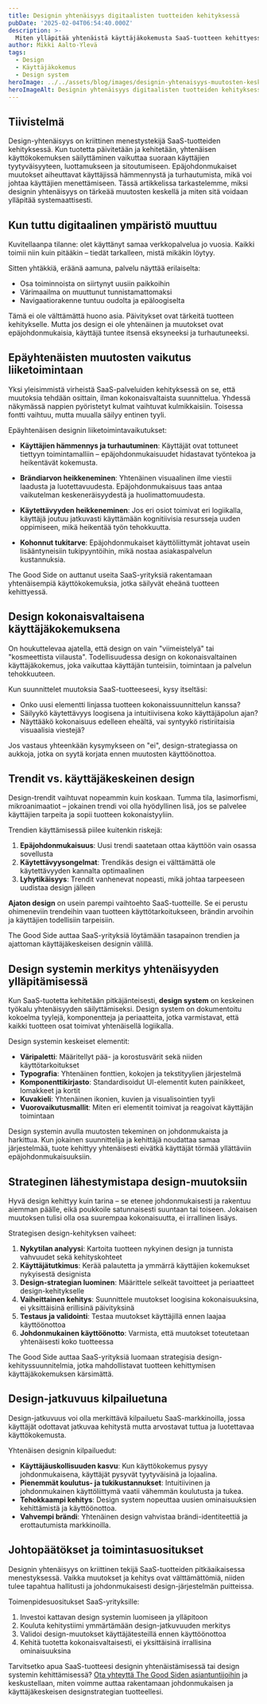 ```yaml
---
title: Designin yhtenäisyys digitaalisten tuotteiden kehityksessä
pubDate: '2025-02-04T06:54:40.000Z'
description: >-
  Miten ylläpitää yhtenäistä käyttäjäkokemusta SaaS-tuotteen kehittyessä? Tutki, miksi design-jatkuvuus on kriittistä käyttäjätyytyväisyydelle ja brändiuskollisuudelle pitkällä aikavälillä.
author: Mikki Aalto-Ylevä
tags:
  - Design
  - Käyttäjäkokemus
  - Design system
heroImage: ../../assets/blog/images/designin-yhtenaisyys-muutosten-keskella/featured.webp
heroImageAlt: Designin yhtenäisyys digitaalisten tuotteiden kehityksessä
---
```


## Tiivistelmä

Design-yhtenäisyys on kriittinen menestystekijä SaaS-tuotteiden kehityksessä. Kun tuotetta päivitetään ja kehitetään, yhtenäisen käyttökokemuksen säilyttäminen vaikuttaa suoraan käyttäjien tyytyväisyyteen, luottamukseen ja sitoutumiseen. Epäjohdonmukaiset muutokset aiheuttavat käyttäjissä hämmennystä ja turhautumista, mikä voi johtaa käyttäjien menettämiseen. Tässä artikkelissa tarkastelemme, miksi designin yhtenäisyys on tärkeää muutosten keskellä ja miten sitä voidaan ylläpitää systemaattisesti.

## Kun tuttu digitaalinen ympäristö muuttuu

Kuvitellaanpa tilanne: olet käyttänyt samaa verkkopalvelua jo vuosia. Kaikki toimii niin kuin pitääkin – tiedät tarkalleen, mistä mikäkin löytyy. 

Sitten yhtäkkiä, eräänä aamuna, palvelu näyttää erilaiselta:

- Osa toiminnoista on siirtynyt uusiin paikkoihin
- Värimaailma on muuttunut tunnistamattomaksi
- Navigaatiorakenne tuntuu oudolta ja epäloogiselta

Tämä ei ole välttämättä huono asia. Päivitykset ovat tärkeitä tuotteen kehitykselle. Mutta jos design ei ole yhtenäinen ja muutokset ovat epäjohdonmukaisia, käyttäjä tuntee itsensä eksyneeksi ja turhautuneeksi.

## Epäyhtenäisten muutosten vaikutus liiketoimintaan

Yksi yleisimmistä virheistä SaaS-palveluiden kehityksessä on se, että muutoksia tehdään osittain, ilman kokonaisvaltaista suunnittelua. Yhdessä näkymässä nappien pyöristetyt kulmat vaihtuvat kulmikkaisiin. Toisessa fontti vaihtuu, mutta muualla säilyy entinen tyyli.

Epäyhtenäisen designin liiketoimintavaikutukset:

- **Käyttäjien hämmennys ja turhautuminen**: Käyttäjät ovat tottuneet tiettyyn toimintamalliin – epäjohdonmukaisuudet hidastavat työntekoa ja heikentävät kokemusta.

- **Brändiarvon heikkeneminen**: Yhtenäinen visuaalinen ilme viestii laadusta ja luotettavuudesta. Epäjohdonmukaisuus taas antaa vaikutelman keskeneräisyydestä ja huolimattomuudesta.

- **Käytettävyyden heikkeneminen**: Jos eri osiot toimivat eri logiikalla, käyttäjä joutuu jatkuvasti käyttämään kognitiivisia resursseja uuden oppimiseen, mikä heikentää työn tehokkuutta.

- **Kohonnut tukitarve**: Epäjohdonmukaiset käyttöliittymät johtavat usein lisääntyneisiin tukipyyntöihin, mikä nostaa asiakaspalvelun kustannuksia.

The Good Side on auttanut useita SaaS-yrityksiä rakentamaan yhtenäisempiä käyttökokemuksia, jotka säilyvät eheänä tuotteen kehittyessä.

## Design kokonaisvaltaisena käyttäjäkokemuksena

On houkuttelevaa ajatella, että design on vain "viimeistelyä" tai "kosmeettista viilausta". Todellisuudessa design on kokonaisvaltainen käyttäjäkokemus, joka vaikuttaa käyttäjän tunteisiin, toimintaan ja palvelun tehokkuuteen.

Kun suunnittelet muutoksia SaaS-tuotteeseesi, kysy itseltäsi:

- Onko uusi elementti linjassa tuotteen kokonaissuunnittelun kanssa?
- Säilyykö käytettävyys loogisena ja intuitiivisena koko käyttäjäpolun ajan?
- Näyttääkö kokonaisuus edelleen eheältä, vai syntyykö ristiriitaisia visuaalisia viestejä?

Jos vastaus yhteenkään kysymykseen on "ei", design-strategiassa on aukkoja, jotka on syytä korjata ennen muutosten käyttöönottoa.

## Trendit vs. käyttäjäkeskeinen design

Design-trendit vaihtuvat nopeammin kuin koskaan. Tumma tila, lasimorfismi, mikroanimaatiot – jokainen trendi voi olla hyödyllinen lisä, jos se palvelee käyttäjien tarpeita ja sopii tuotteen kokonaistyyliin.

Trendien käyttämisessä piilee kuitenkin riskejä:

1. **Epäjohdonmukaisuus**: Uusi trendi saatetaan ottaa käyttöön vain osassa sovellusta
2. **Käytettävyysongelmat**: Trendikäs design ei välttämättä ole käytettävyyden kannalta optimaalinen
3. **Lyhytikäisyys**: Trendit vanhenevat nopeasti, mikä johtaa tarpeeseen uudistaa design jälleen

**Ajaton design** on usein parempi vaihtoehto SaaS-tuotteille. Se ei perustu ohimeneviin trendeihin vaan tuotteen käyttötarkoitukseen, brändin arvoihin ja käyttäjien todellisiin tarpeisiin.

The Good Side auttaa SaaS-yrityksiä löytämään tasapainon trendien ja ajattoman käyttäjäkeskeisen designin välillä.

## Design systemin merkitys yhtenäisyyden ylläpitämisessä

Kun SaaS-tuotetta kehitetään pitkäjänteisesti, **design system** on keskeinen työkalu yhtenäisyyden säilyttämiseksi. Design system on dokumentoitu kokoelma tyylejä, komponentteja ja periaatteita, jotka varmistavat, että kaikki tuotteen osat toimivat yhtenäisellä logiikalla.

Design systemin keskeiset elementit:

- **Väripaletti**: Määritellyt pää- ja korostusvärit sekä niiden käyttötarkoitukset
- **Typografia**: Yhtenäinen fonttien, kokojen ja tekstityylien järjestelmä
- **Komponenttikirjasto**: Standardisoidut UI-elementit kuten painikkeet, lomakkeet ja kortit
- **Kuvakieli**: Yhtenäinen ikonien, kuvien ja visualisointien tyyli
- **Vuorovaikutusmallit**: Miten eri elementit toimivat ja reagoivat käyttäjän toimintaan

Design systemin avulla muutosten tekeminen on johdonmukaista ja harkittua. Kun jokainen suunnittelija ja kehittäjä noudattaa samaa järjestelmää, tuote kehittyy yhtenäisesti eivätkä käyttäjät törmää yllättäviin epäjohdonmukaisuuksiin.

## Strateginen lähestymistapa design-muutoksiin

Hyvä design kehittyy kuin tarina – se etenee johdonmukaisesti ja rakentuu aiemman päälle, eikä poukkoile satunnaisesti suuntaan tai toiseen. Jokaisen muutoksen tulisi olla osa suurempaa kokonaisuutta, ei irrallinen lisäys.

Strategisen design-kehityksen vaiheet:

1. **Nykytilan analyysi**: Kartoita tuotteen nykyinen design ja tunnista vahvuudet sekä kehityskohteet
2. **Käyttäjätutkimus**: Kerää palautetta ja ymmärrä käyttäjien kokemukset nykyisestä designista
3. **Design-strategian luominen**: Määrittele selkeät tavoitteet ja periaatteet design-kehitykselle
4. **Vaiheittainen kehitys**: Suunnittele muutokset loogisina kokonaisuuksina, ei yksittäisinä erillisinä päivityksinä
5. **Testaus ja validointi**: Testaa muutokset käyttäjillä ennen laajaa käyttöönottoa
6. **Johdonmukainen käyttöönotto**: Varmista, että muutokset toteutetaan yhtenäisesti koko tuotteessa

The Good Side auttaa SaaS-yrityksiä luomaan strategisia design-kehityssuunnitelmia, jotka mahdollistavat tuotteen kehittymisen käyttäjäkokemuksen kärsimättä.

## Design-jatkuvuus kilpailuetuna

Design-jatkuvuus voi olla merkittävä kilpailuetu SaaS-markkinoilla, jossa käyttäjät odottavat jatkuvaa kehitystä mutta arvostavat tuttua ja luotettavaa käyttökokemusta.

Yhtenäisen designin kilpailuedut:

- **Käyttäjäuskollisuuden kasvu**: Kun käyttökokemus pysyy johdonmukaisena, käyttäjät pysyvät tyytyväisinä ja lojaalina.
- **Pienemmät koulutus- ja tukikustannukset**: Intuitiivinen ja johdonmukainen käyttöliittymä vaatii vähemmän koulutusta ja tukea.
- **Tehokkaampi kehitys**: Design system nopeuttaa uusien ominaisuuksien kehittämistä ja käyttöönottoa.
- **Vahvempi brändi**: Yhtenäinen design vahvistaa brändi-identiteettiä ja erottautumista markkinoilla.

## Johtopäätökset ja toimintasuositukset

Designin yhtenäisyys on kriittinen tekijä SaaS-tuotteiden pitkäaikaisessa menestyksessä. Vaikka muutokset ja kehitys ovat välttämättömiä, niiden tulee tapahtua hallitusti ja johdonmukaisesti design-järjestelmän puitteissa.

Toimenpidesuositukset SaaS-yrityksille:

1. Investoi kattavan design systemin luomiseen ja ylläpitoon
2. Kouluta kehitystiimi ymmärtämään design-jatkuvuuden merkitys
3. Validoi design-muutokset käyttäjätesteillä ennen käyttöönottoa
4. Kehitä tuotetta kokonaisvaltaisesti, ei yksittäisinä irrallisina ominaisuuksina

Tarvitsetko apua SaaS-tuotteesi designin yhtenäistämisessä tai design systemin kehittämisessä? [Ota yhteyttä The Good Siden asiantuntijoihin](/contact) ja keskustellaan, miten voimme auttaa rakentamaan johdonmukaisen ja käyttäjäkeskeisen designstrategian tuotteellesi.